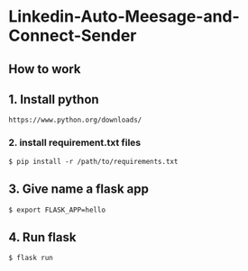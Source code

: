 # Linkedin-Auto-Meesage-and-Connect-Sender

## How to work

## 1. Install python
```
https://www.python.org/downloads/
```

### 2. install requirement.txt files

```
$ pip install -r /path/to/requirements.txt
```

## 3. Give name a flask app
``` 
$ export FLASK_APP=hello
```

## 4. Run flask
``` 
$ flask run
```
